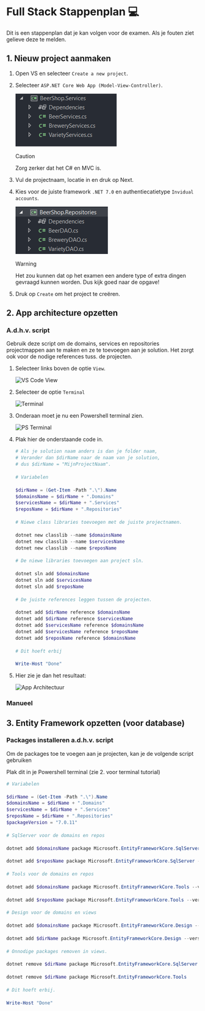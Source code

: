 # Full Stack Stappenplan :computer:

Dit is een stappenplan dat je kan volgen voor de examen. Als je fouten ziet gelieve deze te melden.

## 1. Nieuw project aanmaken

1.  Open VS en selecteer `Create a new project`.

2.  Selecteer `ASP.NET Core Web App (Model-View-Controller)`.

    ![ASP.NET Core Web App (Model-View-Controller)](image.png)
    > [!CAUTION]
    > Zorg zerker dat het C# en MVC is.

3.  Vul de projectnaam, locatie in en druk op Next.

4.  Kies voor de juiste framework `.NET 7.0` en authentiecatietype `Invidual accounts`.

    ![Alt text](image-1.png)
    > [!WARNING]
    > Het zou kunnen dat op het examen een andere type of extra dingen gevraagd kunnen worden. Dus kijk goed naar de opgave!

5.  Druk op `Create` om het project te creëren. 

## 2. App architecture opzetten

### A.d.h.v. script

Gebruik deze script om de domains, services en repositories projectmappen aan te maken en ze te toevoegen aan je solution. Het zorgt ook voor de nodige references tuss. de projecten.

1.  Selecteer links boven de optie `View`.

    ![VS Code View](image-2.png)

2.  Selecteer de optie `Terminal`

    ![Terminal](image-3.png)

3.  Onderaan moet je nu een Powershell terminal zien.

    ![PS Terminal](image-4.png)

4. Plak hier de onderstaande code in.

    ```powershell
    # Als je solution naam anders is dan je folder naam,
    # Verander dan $dirName naar de naam van je solution,
    # dus $dirName = "MijnProjectNaam".

    # Variabelen

    $dirName = (Get-Item -Path ".\").Name
    $domainsName = $dirName + ".Domains"
    $servicesName = $dirName + ".Services"
    $reposName = $dirName + ".Repositories"

    # Niewe class libraries toevoegen met de juiste projectnamen.

    dotnet new classlib --name $domainsName
    dotnet new classlib --name $servicesName
    dotnet new classlib --name $reposName

    # De niewe libraries toevoegen aan project sln.

    dotnet sln add $domainsName
    dotnet sln add $servicesName
    dotnet sln add $reposName

    # De juiste references leggen tussen de projecten.

    dotnet add $dirName reference $domainsName
    dotnet add $dirName reference $servicesName
    dotnet add $servicesName reference $domainsName
    dotnet add $servicesName reference $reposName
    dotnet add $reposName reference $domainsName

    # Dit hoeft erbij

    Write-Host "Done"
    ```

5.  Hier zie je dan het resultaat:

    ![App Architectuur](image-5.png)

### Manueel

## 3. Entity Framework opzetten (voor database)

### Packages installeren a.d.h.v. script

Om de packages toe te voegen aan je projecten, kan je de volgende script gebruiken

Plak dit in je Powershell terminal (zie 2. voor terminal tutorial)

```powershell
# Variabelen

$dirName = (Get-Item -Path ".\").Name
$domainsName = $dirName + ".Domains"
$servicesName = $dirName + ".Services"
$reposName = $dirName + ".Repositories"
$packageVersion = "7.0.11"

# SqlServer voor de domains en repos

dotnet add $domainsName package Microsoft.EntityFrameworkCore.SqlServer --version $packageVersion

dotnet add $reposName package Microsoft.EntityFrameworkCore.SqlServer --version $packageVersion

# Tools voor de domains en repos

dotnet add $domainsName package Microsoft.EntityFrameworkCore.Tools --version $packageVersion

dotnet add $reposName package Microsoft.EntityFrameworkCore.Tools --version $packageVersion

# Design voor de domains en views

dotnet add $domainsName package Microsoft.EntityFrameworkCore.Design --version $packageVersion

dotnet add $dirName package Microsoft.EntityFrameworkCore.Design --version $packageVersion

# Onnodige packages removen in views.

dotnet remove $dirName package Microsoft.EntityFrameworkCore.SqlServer

dotnet remove $dirName package Microsoft.EntityFrameworkCore.Tools

# Dit hoeft erbij.

Write-Host "Done"